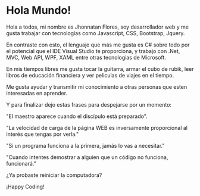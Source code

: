 # Hola Mundo!

Hola a todos, mi nombre es Jhonnatan Flores, soy desarrollador web y me gusta trabajar con tecnologías como Javascript, CSS, Bootstrap, Jquery.

En contraste con esto, el lenguaje que más me gusta es C# sobre todo por el potencial que el IDE Visual Studio te proporciona, y trabajo con .Net, MVC, Web API, WPF, XAML entre otras tecnologias de Microsoft. 

En mis tiempos libres me gusta tocar la guitarra, armar el cubo de rubik, leer libros de educación financiera y ver peliculas de viajes en el tiempo.

Me gusta ayudar y transmitir mi conocimiento a otras personas que esten interesadas en aprender.

Y para finalizar dejo estas frases para despejarse por un momento:

"El maestro aparece cuando el discípulo está preparado".

"La velocidad de carga de la página WEB es inversamente proporcional al interés que tengas por verla."

"Si un programa funciona a la primera, jamás lo vas a necesitar."

"Cuando intentes demostrar a alguien que un código no funciona, funcionará."

¿Ya probaste reiniciar la computadora?

¡Happy Coding!
